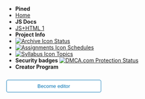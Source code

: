 - **Pined** <!-- dont edit this area -->
- [Home](home)
- **JS Docs** <!-- You can edit this area | Warning max 10-15 symbols-->
- [JS+HTML 1](html-js)
- **Project Info** <!-- dont edit this area -->
- [![Archive Icon](https://icongr.am/fontawesome/archive.svg?size=16&color=808080) Status](status)
- [![Assignments Icon](https://icongr.am/fontawesome/pencil.svg?size=16&color=808080) Schedules](schedule)
- [![Syllabus Icon](https://icongr.am/fontawesome/list.svg?size=16&color=808080) Topics](topics)
- **Security badges**
<a href="//www.dmca.com/Protection/Status.aspx?ID=000f1e75-bc82-42ae-b015-e3e21083647f" title="DMCA.com Protection Status" class="dmca-badge"> <img src ="https://images.dmca.com/Badges/dmca-badge-w100-5x1-07.png?ID=000f1e75-bc82-42ae-b015-e3e21083647f"  alt="DMCA.com Protection Status" /></a>  <script src="https://images.dmca.com/Badges/DMCABadgeHelper.min.js"> </script>
- **Creator Program**
<form action="https://github.com/pythoniaweb/jsworld/" target="_blank">
  <input type="submit" value="Become editor" style="cursor: pointer;margin-top:12px;padding:8px;background-color:#FFFFFF;border:1px solid #0374B5;border-radius:.25rem;color:#0374B5;display:inline-block;text-align:center;text-decoration:none;width:250px;-webkit-text-size-adjust:none;mso-hide:all;" />
</form>
